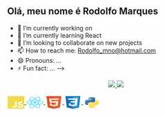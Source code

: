 ## Olá, meu nome é Rodolfo Marques
  
- 🔭 I’m currently working on  
- 🌱 I’m currently learning React
- 👯 I’m looking to collaborate on new projects
- 📫 How to reach me: Rodolfo_mno@hotmail.com
- 😄 Pronouns: ...
- ⚡ Fun fact: ...
-->

<div align="center">
  <a href="https://github.com/rodolfomno">
  <img height="180em" src="https://github-readme-stats.vercel.app/api?username=rodolfomno&show_icons=true&theme=dark&include_all_commits=true&count_private=true"/>
  <img height="180em" src="https://github-readme-stats.vercel.app/api/top-langs/?username=rodolfomno&layout=compact&langs_count=7&theme=dark"/>
</div>

<div style="display: inline_block"><br>
  <img align="center" alt="Rafa-Js" height="30" width="40" src="https://raw.githubusercontent.com/devicons/devicon/master/icons/javascript/javascript-plain.svg">
  <img align="center" alt="Rafa-React" height="30" width="40" src="https://raw.githubusercontent.com/devicons/devicon/master/icons/react/react-original.svg">
  <img align="center" alt="Rafa-HTML" height="30" width="40" src="https://raw.githubusercontent.com/devicons/devicon/master/icons/html5/html5-original.svg">
  <img align="center" alt="Rafa-CSS" height="30" width="40" src="https://raw.githubusercontent.com/devicons/devicon/master/icons/css3/css3-original.svg">
  <img align="center" alt="Rafa-Python" height="30" width="40" src="https://raw.githubusercontent.com/devicons/devicon/master/icons/python/python-original.svg">
</div>
